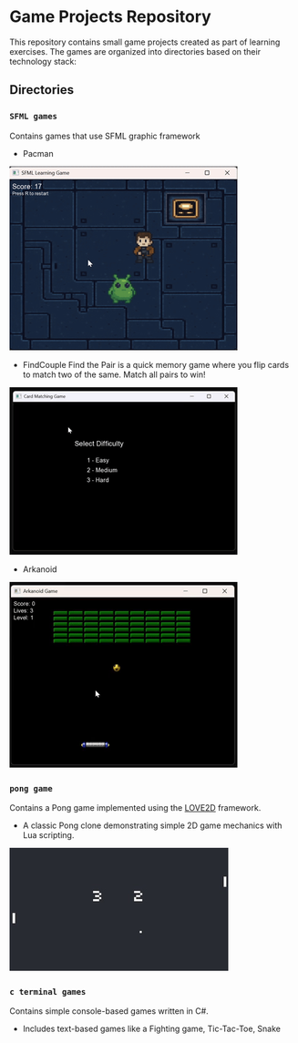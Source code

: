 # Game Projects Repository

This repository contains small game projects created as part of learning exercises. The games are organized into directories based on their technology stack:

## Directories
### `SFML games`
Contains games that use SFML graphic framework
- Pacman

![pacman_preview](content/pacman.gif)

- FindCouple
Find the Pair is a quick memory game where you flip cards to match two of the same. Match all pairs to win!

![findcouple_preview](content/find_couple.gif)

- Arkanoid

![arkanoid_preview](content/arkanoid.gif)


### `pong game`
Contains a Pong game implemented using the [LOVE2D](https://love2d.org/) framework.  
- A classic Pong clone demonstrating simple 2D game mechanics with Lua scripting.

![pong_preview](content/pong_banner.jpg)

### `c terminal games`
Contains simple console-based games written in C#.
- Includes text-based games like a Fighting game, Tic-Tac-Toe, Snake
